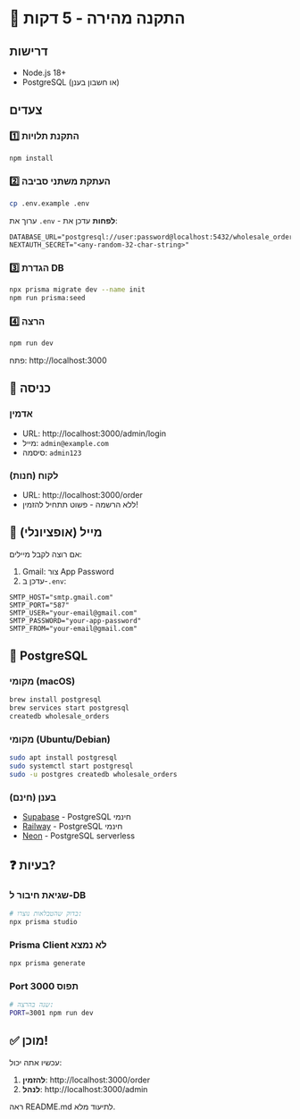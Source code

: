 # 🚀 התקנה מהירה - 5 דקות

## דרישות
- Node.js 18+
- PostgreSQL (או חשבון בענן)

## צעדים

### 1️⃣ התקנת תלויות
```bash
npm install
```

### 2️⃣ העתקת משתני סביבה
```bash
cp .env.example .env
```

ערוך את `.env` - **לפחות** עדכן את:
```env
DATABASE_URL="postgresql://user:password@localhost:5432/wholesale_orders"
NEXTAUTH_SECRET="<any-random-32-char-string>"
```

### 3️⃣ הגדרת DB
```bash
npx prisma migrate dev --name init
npm run prisma:seed
```

### 4️⃣ הרצה
```bash
npm run dev
```

פתח: http://localhost:3000

## 🎯 כניסה

### אדמין
- URL: http://localhost:3000/admin/login
- מייל: `admin@example.com`
- סיסמה: `admin123`

### לקוח (חנות)
- URL: http://localhost:3000/order
- ללא הרשמה - פשוט תתחיל להזמין!

## 📧 מייל (אופציונלי)

אם רוצה לקבל מיילים:

1. Gmail: צור App Password
2. עדכן ב-`.env`:
```env
SMTP_HOST="smtp.gmail.com"
SMTP_PORT="587"
SMTP_USER="your-email@gmail.com"
SMTP_PASSWORD="your-app-password"
SMTP_FROM="your-email@gmail.com"
```

## 🐘 PostgreSQL

### מקומי (macOS)
```bash
brew install postgresql
brew services start postgresql
createdb wholesale_orders
```

### מקומי (Ubuntu/Debian)
```bash
sudo apt install postgresql
sudo systemctl start postgresql
sudo -u postgres createdb wholesale_orders
```

### בענן (חינם)
- [Supabase](https://supabase.com) - PostgreSQL חינמי
- [Railway](https://railway.app) - PostgreSQL חינמי
- [Neon](https://neon.tech) - PostgreSQL serverless

## ❓ בעיות?

### שגיאת חיבור ל-DB
```bash
# בדוק שהטבלאות נוצרו:
npx prisma studio
```

### Prisma Client לא נמצא
```bash
npx prisma generate
```

### Port 3000 תפוס
```bash
# שנה בהרצה:
PORT=3001 npm run dev
```

## ✅ מוכן!

עכשיו אתה יכול:
1. **להזמין**: http://localhost:3000/order
2. **לנהל**: http://localhost:3000/admin

ראה README.md לתיעוד מלא.
